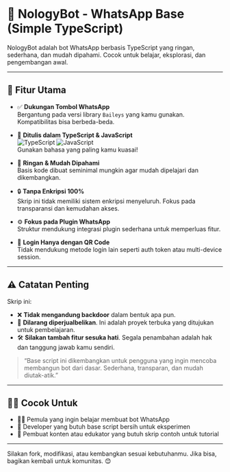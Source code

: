 # 🪪 NologyBot - WhatsApp Base (Simple TypeScript)

NologyBot adalah bot WhatsApp berbasis TypeScript yang ringan, sederhana, dan mudah dipahami. Cocok untuk belajar, eksplorasi, dan pengembangan awal.

---

## 📌 Fitur Utama

- ✅ **Dukungan Tombol WhatsApp**  
  Bergantung pada versi library `Baileys` yang kamu gunakan. Kompatibilitas bisa berbeda-beda.

- 🧠 **Ditulis dalam TypeScript & JavaScript**  
  ![TypeScript](https://img.shields.io/badge/TypeScript-3178C6?style=flat&logo=typescript&logoColor=white)
  ![JavaScript](https://img.shields.io/badge/JavaScript-F7DF1E?style=flat&logo=javascript&logoColor=black)  
  Gunakan bahasa yang paling kamu kuasai!

- 🧩 **Ringan & Mudah Dipahami**  
  Basis kode dibuat seminimal mungkin agar mudah dipelajari dan dikembangkan.

- 🔒 **Tanpa Enkripsi 100%**  
  Skrip ini tidak memiliki sistem enkripsi menyeluruh. Fokus pada transparansi dan kemudahan akses.

- ⚙️ **Fokus pada Plugin WhatsApp**  
  Struktur mendukung integrasi plugin sederhana untuk memperluas fitur.

- 🔁 **Login Hanya dengan QR Code**  
  Tidak mendukung metode login lain seperti auth token atau multi-device session.

---

## ⚠️ Catatan Penting

Skrip ini:

- ❌ **Tidak mengandung backdoor** dalam bentuk apa pun.
- 🚫 **Dilarang diperjualbelikan**. Ini adalah proyek terbuka yang ditujukan untuk pembelajaran.
- 🛠️ **Silakan tambah fitur sesuka hati**. Segala penambahan adalah hak dan tanggung jawab kamu sendiri.

> “Base script ini dikembangkan untuk pengguna yang ingin mencoba membangun bot dari dasar. Sederhana, transparan, dan mudah diutak-atik.”

---

## 👨‍💻 Cocok Untuk

- 🧑‍🎓 Pemula yang ingin belajar membuat bot WhatsApp
- 🧪 Developer yang butuh base script bersih untuk eksperimen
- 🎥 Pembuat konten atau edukator yang butuh skrip contoh untuk tutorial

---

Silakan fork, modifikasi, atau kembangkan sesuai kebutuhanmu. Jika bisa, bagikan kembali untuk komunitas. 😊
